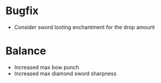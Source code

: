 # Bugfix
* Consider sword looting enchantment for the drop amount
# Balance
* Increased max bow punch
* Increased max diamond sword sharpness
